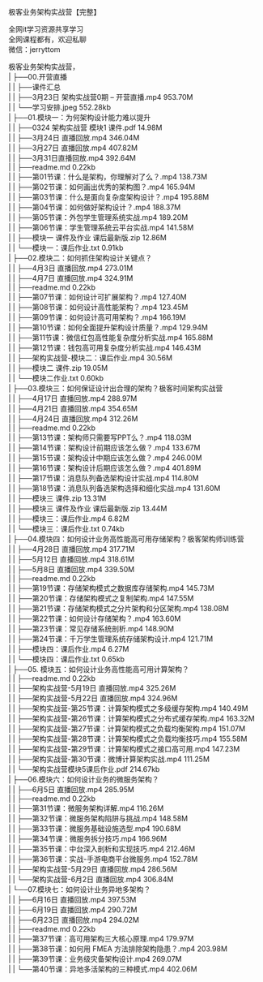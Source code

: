极客业务架构实战营【完整】

全网it学习资源共享学习<br>全网课程都有，欢迎私聊<br>微信：jerryttom<br>

极客业务架构实战营，<br> | ├──00.开营直播<br> | | ├──课件汇总<br> | | ├──3月23日 架构实战营0期 – 开营直播.mp4 953.70M<br> | | └──学习安排.jpeg 552.28kb<br> | ├──01.模块一：为何架构设计能力难以提升<br> | | ├──0324 架构实战营 模块1 课件.pdf 14.98M<br> | | ├──3月24日 直播回放.mp4 346.04M<br> | | ├──3月27日 直播回放.mp4 407.82M<br> | | ├──3月31日直播回放.mp4 392.64M<br> | | ├──readme.md 0.22kb<br> | | ├──第01节课：什么是架构，你理解对了么？.mp4 138.73M<br> | | ├──第02节课：如何画出优秀的架构图？.mp4 165.94M<br> | | ├──第03节课：什么是面向复杂度架构设计？.mp4 195.88M<br> | | ├──第04节课：如何做好架构设计？.mp4 188.37M<br> | | ├──第05节课：外包学生管理系统实战.mp4 189.20M<br> | | ├──第06节课：学生管理系统云平台实战.mp4 141.58M<br> | | ├──模块一 课件及作业 课后最新版.zip 12.86M<br> | | └──模块一：课后作业.txt 0.91kb<br> | ├──02.模块二：如何抓住架构设计关键点？<br> | | ├──4月3日 直播回放.mp4 273.01M<br> | | ├──4月7日 直播回放.mp4 324.91M<br> | | ├──readme.md 0.22kb<br> | | ├──第07节课：如何设计可扩展架构？.mp4 127.40M<br> | | ├──第08节课：如何设计高性能架构？.mp4 123.45M<br> | | ├──第09节课：如何设计高可用架构？.mp4 166.19M<br> | | ├──第10节课：如何全面提升架构设计质量？.mp4 129.94M<br> | | ├──第11节课：微信红包高性能复杂度分析实战.mp4 165.88M<br> | | ├──第12节课：钱包高可用复杂度分析实战.mp4 146.43M<br> | | ├──架构实战营-模块二：课后作业.mp4 30.56M<br> | | ├──模块二 课件.zip 19.05M<br> | | └──模块二作业.txt 0.60kb<br> | ├──03.模块三：如何保证设计出合理的架构？极客时间架构实战营<br> | | ├──4月17日 直播回放.mp4 288.97M<br> | | ├──4月21日 直播回放.mp4 354.65M<br> | | ├──4月24日 直播回放.mp4 312.26M<br> | | ├──readme.md 0.22kb<br> | | ├──第13节课：架构师只需要写PPT么？.mp4 118.03M<br> | | ├──第14节课：架构设计前期应该怎么做？.mp4 133.67M<br> | | ├──第15节课：架构设计中期应该怎么做？.mp4 246.00M<br> | | ├──第16节课：架构设计后期应该怎么做？.mp4 401.89M<br> | | ├──第17节课：消息队列备选架构设计实战.mp4 114.80M<br> | | ├──第18节课：消息队列备选架构选择和细化实战.mp4 131.60M<br> | | ├──模块三 课件.zip 13.31M<br> | | ├──模块三 课件及作业 课后最新版.zip 13.44M<br> | | ├──模块三：课后作业.mp4 6.82M<br> | | └──模块三：课后作业.txt 0.74kb<br> | ├──04.模块四：如何设计业务高性能高可用存储架构？极客架构师训练营<br> | | ├──4月28日 直播回放.mp4 317.71M<br> | | ├──5月12日 直播回放.mp4 318.61M<br> | | ├──5月8日 直播回放.mp4 339.50M<br> | | ├──readme.md 0.22kb<br> | | ├──第19节课：存储架构模式之数据库存储架构.mp4 145.73M<br> | | ├──第20节课：存储架构模式之复制架构.mp4 147.55M<br> | | ├──第21节课：存储架构模式之分片架构和分区架构.mp4 138.08M<br> | | ├──第22节课：如何设计存储架构？.mp4 163.60M<br> | | ├──第23节课：常见存储系统剖析.mp4 148.90M<br> | | ├──第24节课：千万学生管理系统存储架构设计.mp4 121.71M<br> | | ├──模块四：课后作业.mp4 6.27M<br> | | └──模块四：课后作业.txt 0.65kb<br> | ├──05. 模块五：如何设计业务高性能高可用计算架构？<br> | | ├──readme.md 0.22kb<br> | | ├──架构实战营-5月19日 直播回放.mp4 325.26M<br> | | ├──架构实战营-5月22日 直播回放.mp4 324.96M<br> | | ├──架构实战营-第25节课：计算架构模式之多级缓存架构.mp4 140.49M<br> | | ├──架构实战营-第26节课：计算架构模式之分布式缓存架构.mp4 163.32M<br> | | ├──架构实战营-第27节课：计算架构模式之负载均衡架构.mp4 151.07M<br> | | ├──架构实战营-第28节课：计算架构模式之负载均衡技巧.mp4 155.58M<br> | | ├──架构实战营-第29节课：计算架构模式之接口高可用.mp4 147.23M<br> | | ├──架构实战营-第30节课：微博计算架构实战.mp4 111.25M<br> | | └──架构实战营模块5课后作业.pdf 214.67kb<br> | ├──06.模块六：如何设计业务的微服务架构？<br> | | ├──6月5日 直播回放.mp4 285.95M<br> | | ├──readme.md 0.22kb<br> | | ├──第31节课：微服务架构详解.mp4 116.26M<br> | | ├──第32节课：微服务架构陷阱与挑战.mp4 148.58M<br> | | ├──第33节课：微服务基础设施选型.mp4 190.68M<br> | | ├──第34节课：微服务拆分技巧.mp4 166.96M<br> | | ├──第35节课：中台深入剖析和实现技巧.mp4 212.46M<br> | | ├──第36节课：实战-手游电商平台微服务.mp4 152.78M<br> | | ├──架构实战营-5月29日 直播回放.mp4 286.56M<br> | | └──架构实战营-6月2日 直播回放.mp4 306.84M<br> | └──07.模块七：如何设计业务异地多架构？<br> | | ├──6月16日 直播回放.mp4 397.53M<br> | | ├──6月19日 直播回放.mp4 290.72M<br> | | ├──6月23日 直播回放.mp4 294.02M<br> | | ├──readme.md 0.22kb<br> | | ├──第37节课：高可用架构三大核心原理.mp4 179.97M<br> | | ├──第38节课：如何用 FMEA 方法排除架构隐患？.mp4 203.98M<br> | | ├──第39节课：业务级灾备架构设计.mp4 269.07M<br> | | └──第40节课：异地多活架构的三种模式.mp4 402.06M